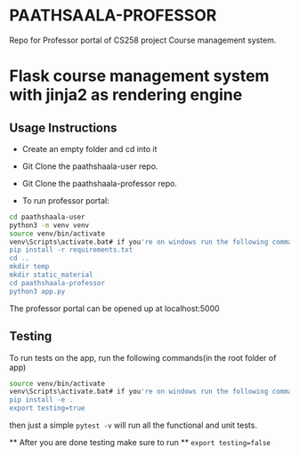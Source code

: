 # PAATHSAALA-PROFESSOR
Repo for Professor portal of CS258 project Course management system.
#  Flask course management system with jinja2 as rendering engine
## Usage Instructions

- Create an empty folder and cd into it

- Git Clone the paathshaala-user repo.

- Git Clone the paathshaala-professor repo.

- To run professor portal:

  

```bash
cd paathshaala-user
python3 -m venv venv
source venv/bin/activate 
venv\Scripts\activate.bat# if you're on windows run the following command instead of above
pip install -r requirements.txt
cd ..
mkdir temp
mkdir static_material
cd paathshaala-professor
python3 app.py
```



The professor portal can be opened up at localhost:5000

## Testing
To run tests on the app, run the following commands(in the root folder of app)
```bash
source venv/bin/activate 
venv\Scripts\activate.bat# if you're on windows run the following command instead of above
pip install -e .
export testing=true
```
then just a simple `pytest -v` will run all the functional and unit tests.

** After you are done testing make sure to run ** `export testing=false`



